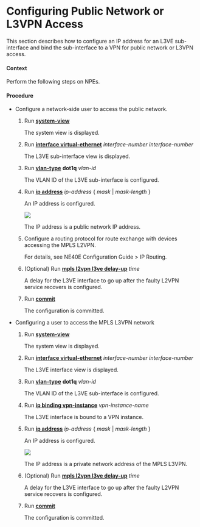 Configuring Public Network or L3VPN Access
==========================================

This section describes how to configure an IP address for an L3VE sub-interface and bind the sub-interface to a VPN for public network or L3VPN access.

#### Context

Perform the following steps on NPEs.


#### Procedure

* Configure a network-side user to access the public network.
  1. Run [**system-view**](cmdqueryname=system-view)
     
     
     
     The system view is displayed.
  2. Run [**interface virtual-ethernet**](cmdqueryname=interface+virtual-ethernet) *interface-number interface-number*
     
     
     
     The L3VE sub-interface view is displayed.
  3. Run [**vlan-type**](cmdqueryname=vlan-type) **dot1q** *vlan-id*
     
     
     
     The VLAN ID of the L3VE sub-interface is configured.
  4. Run [**ip address**](cmdqueryname=ip+address) *ip-address* { *mask* | *mask-length* }
     
     
     
     An IP address is configured.
     
     
     
     ![](../../../../public_sys-resources/note_3.0-en-us.png) 
     
     The IP address is a public network IP address.
  5. Configure a routing protocol for route exchange with devices accessing the MPLS L2VPN.
     
     
     
     For details, see NE40E Configuration Guide > IP Routing.
  6. (Optional) Run [**mpls l2vpn l3ve delay-up**](cmdqueryname=mpls+l2vpn+l3ve+delay-up) *time*
     
     
     
     A delay for the L3VE interface to go up after the faulty L2VPN service recovers is configured.
  7. Run [**commit**](cmdqueryname=commit)
     
     
     
     The configuration is committed.
* Configuring a user to access the MPLS L3VPN network
  1. Run [**system-view**](cmdqueryname=system-view)
     
     
     
     The system view is displayed.
  2. Run [**interface virtual-ethernet**](cmdqueryname=interface+virtual-ethernet) *interface-number* *interface-number*
     
     
     
     The L3VE interface view is displayed.
  3. Run [**vlan-type**](cmdqueryname=vlan-type) **dot1q** *vlan-id*
     
     
     
     The VLAN ID of the L3VE sub-interface is configured.
  4. Run [**ip binding vpn-instance**](cmdqueryname=ip+binding+vpn-instance) *vpn-instance-name*
     
     
     
     The L3VE interface is bound to a VPN instance.
  5. Run [**ip address**](cmdqueryname=ip+address) *ip-address* { *mask* | *mask-length* }
     
     
     
     An IP address is configured.
     
     
     
     ![](../../../../public_sys-resources/note_3.0-en-us.png) 
     
     The IP address is a private network address of the MPLS L3VPN.
  6. (Optional) Run [**mpls l2vpn l3ve delay-up**](cmdqueryname=mpls+l2vpn+l3ve+delay-up) *time*
     
     
     
     A delay for the L3VE interface to go up after the faulty L2VPN service recovers is configured.
  7. Run [**commit**](cmdqueryname=commit)
     
     
     
     The configuration is committed.